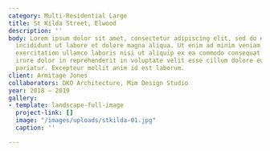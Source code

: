 ```yaml
---
category: Multi-Residential Large
title: St Kilda Street, Elwood
description: ''
body: Lorem ipsum dolor sit amet, consectetur adipiscing elit, sed do eiusmod tempor
  incididunt ut labore et dolore magna aliqua. Ut enim ad minim veniam, quis nostrud
  exercitation ullamco laboris nisi ut aliquip ex ea commodo consequat. Duis aute
  irure dolor in reprehenderit in voluptate velit esse cillum dolore eu fugiat nulla
  pariatur. Excepteur mollit anim id est laborum.
client: Armitage Jones
collaborators: DKO Architecture, Mim Design Studio
year: 2018 — 2019
gallery:
- template: landscape-full-image
  project-link: []
  image: "/images/uploads/stkilda-01.jpg"
  caption: ''

---
```

